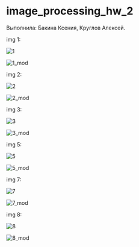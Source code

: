 # image_processing_hw_2
Выполнила: Бакина Ксения, Круглов Алексей.

img 1:

![1](https://user-images.githubusercontent.com/61293111/138915851-92a71a97-3e5b-42a0-8ecf-a0edd50e88a1.jpg)

![1_mod](https://user-images.githubusercontent.com/61293111/138914683-59291308-489f-41a7-b681-c0788995979c.jpg)

img 2:

![2](https://user-images.githubusercontent.com/61293111/138916051-d6cdc463-bdfe-46dd-a897-4782410e7497.jpg)

![2_mod](https://user-images.githubusercontent.com/61293111/138915974-4782e72d-5cf0-458c-8dd8-cf2e9162e50b.jpg)

img 3:

![3](https://user-images.githubusercontent.com/61293111/138916190-e22bb902-bbf3-4fb1-8129-35f87b8c4ed5.jpg)

![3_mod](https://user-images.githubusercontent.com/61293111/138916217-c5221e36-fb35-4048-87b8-829e28cbaf9f.jpg)

img 5:

![5](https://user-images.githubusercontent.com/61293111/138916270-a9fdaea1-c00c-492e-9c8e-3bcbe324d027.JPG)

![5_mod](https://user-images.githubusercontent.com/61293111/138916294-e60df285-83a9-4ced-83bc-bc27edf53aeb.jpg)

img 7:

![7](https://user-images.githubusercontent.com/61293111/138916351-bc2720de-b36e-450a-9851-5a67b5e71999.JPG)

![7_mod](https://user-images.githubusercontent.com/61293111/138916366-4c5ab8e2-9043-4a28-889b-8b5611804e2f.jpg)

img 8:

![8](https://user-images.githubusercontent.com/61293111/138916421-4cfa5c3a-2d88-44ee-b093-39a0041e9c42.JPG)

![8_mod](https://user-images.githubusercontent.com/61293111/138916455-c61f8895-5970-49be-a6c2-c9a00910097c.jpg)
